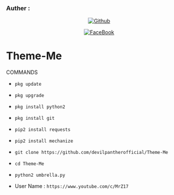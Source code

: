 ### Auther :
<p align="center">
<a href="https://github.com/devilpantherofficial"><img title="Github" src="https://img.shields.io/badge/github-devilpantherofficial-blue"></a> </p>

<p align="center">
<a href="https://www.facebook.com/devilpanther.official/"><img title="FaceBook" src="https://img.shields.io/badge/Facebook-FB--DEVIL--PANTHER-blue" VIRUS-lightgrey?style=for-the-badge&logo=facebook"></a>
</p>



# Theme-Me
 COMMANDS 

* `pkg update`

* `pkg upgrade`

* `pkg install python2`

* `pkg install git`

* `pip2 install requests` 

* `pip2 install mechanize`

* `git clone https://github.com/devilpantherofficial/Theme-Me`

* `cd Theme-Me`
 
* `python2 umbrella.py`

* User Name :
`https://www.youtube.com/c/MrZ17`
